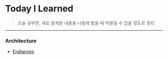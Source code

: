 # Today I Learned
> 오늘 공부한, 새로 알게된 내용을
> 나중에 봤을 때 떠올릴 수 있을 정도로 정리
---------------------------------------

### Architecture
* [Endiannes](https://github.com/JoyusGim/TIL/blob/master/Architecture/ComputerArchitecture.md)
